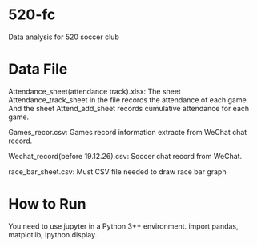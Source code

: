 # 520-fc
Data analysis for 520 soccer club

# Data File
Attendance_sheet(attendance track).xlsx:
The sheet Attendance_track_sheet in the file records the attendance of each game. And the sheet Attend_add_sheet records cumulative attendance for each game.

Games_recor.csv:
Games record information extracte from WeChat chat record.

Wechat_record(before 19.12.26).csv:
Soccer chat record from WeChat.

race_bar_sheet.csv:
Must CSV file needed to draw race bar graph

# How to Run
You need to use jupyter in a Python 3++ environment.
import pandas, matplotlib, Ipython.display.